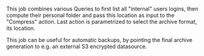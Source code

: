 This job combines various Queries to first list all "internal" users logins, then compute their personal 
folder and pass this location as input to the "Compress" action. Last action is parametrized to select the archive format, its location. 

This job can be useful for automatic backups, by pointing the final archive generation to e.g. an external S3 encrypted datasource.